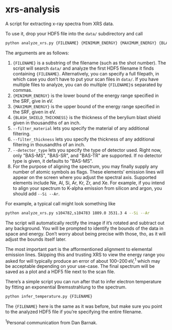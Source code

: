 # xrs-analysis

A script for extracting x-ray spectra from XRS data.

To use it, drop your HDF5 file into the `data/` subdirectory and call
~~~bash
python analyze_xrs.py {FILENAME} {MINIMUM_ENERGY} {MAXIMUM_ENERGY} {BLAST_SHIELD_THICKNESS} [--filter_material={MATERIAL}] [--filter_thickness={THICKNESS}] [--detector_type={DETECTOR}] [--{ELEMENT}...]
~~~
The arguments are as follows:
1. `{FILENAME}` is a substring of the filename (such as the shot number).
   The script will search `data/` and analyze the first HDF5 filename it finds containing `{FILENAME}`.
   Alternatively, you can specify a full filepath, in which case you don’t have to put your scan files in `data/`.
   If you have multiple files to analyze, you can do multiple `{FILENAME}`s separated by commas.
2. `{MINIMUM_ENERGY}` is the lower bound of the energy range specified in the SRF, give in eV.
3. `{MAXIMUM_ENERGY}` is the upper bound of the energy range specified in the SRF, given in eV.
4. `{BLASH_SHIELD_THICKNESS}` is the thickness of the berylium blast shield given in thousandths of an inch.
5. `--filter_material` lets you specify the material of any additional filtering.
6. `--filter_thickness` lets you specify the thickness of any additional filtering in thousandths of an inch.
7. `--detector_type` lets you specify the type of detector used. Right now, only "BAS-MS", "BAS-SR", and "BAS-TR" are supported.
   If no detector type is given, it defaults to "BAS-MS".
8. For the purpose of aligning the spectrum, you may finally supply any number of atomic symbols as flags.
   These elements’ emission lines will appear on the screen where you adjust the spectral axis.
   Supported elements include Ne, Al, Si, Ar, Kr, Zr, and Xe.
   For example, if you intend to align your spectrum to K-alpha emission from silicon and argon, you should add `--Si --Ar`.

For example, a typical call might look something like
~~~bash
python analyze_xrs.py s104782,s104783 1809.0 3531.3 4 --Si --Ar
~~~

The script will automatically rectify the image if it’s rotated and subtract out any background.
You will be prompted to identify the bounds of the data in space and energy.
Don’t worry about being precise with those, tho, as it will adjust the bounds itself later.

The most important part is the afformentioned alignment to elemental emission lines.
Skipping this and trusting XRS to view the energy range you asked for will typically produce an error of about 100–200 eV,<sup>1</sup>
which may be acceptable depending on your use-case.
The final spectrum will be saved as a plot and a HDF5 file next to the scan file.

There’s a simple script you can run after that to infer electron temperature by fitting an exponential Bremsstrahlung to the spectrum.
~~~bash
python infer_temperature.py {FILENAME}
~~~
The `{FILENAME}` here is the same as it was before,
but make sure you point to the analyzed HDF5 file if you’re specifying the entire filename.

<sup>1</sup>Personal communication from Dan Barnak.
